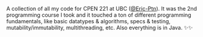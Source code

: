 A collection of all my code for CPEN 221 at UBC ([@Eric-Ptn](https://github.com/Eric-Ptn)). It was the 2nd programming course I took and it touched a ton of different programming fundamentals, like basic datatypes & algorithms, specs & testing, mutability/immutability, multithreading, etc. Also everything is in Java. ✨✨
